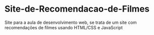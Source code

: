 # Site-de-Recomendacao-de-Filmes
 Site para a aula de desenvolvimento web, se trata de um site com recomendações de filmes usando HTML/CSS e JavaScript 
